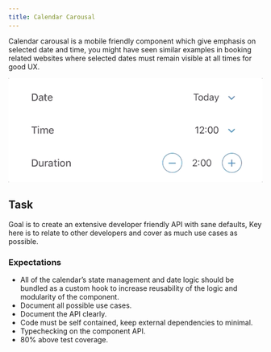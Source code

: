 ```yaml
---
title: Calendar Carousal
---
```


Calendar carousal is a mobile friendly component which give emphasis on selected date and time, you might have seen similar examples in booking related websites where selected dates must remain visible at all times for good UX.

![](./assets/calendar.gif)

## Task

Goal is to create an extensive developer friendly API with sane defaults, Key here is to relate to other developers and cover as much use cases as possible.

### Expectations

- All of the calendar’s state management and date logic should be bundled as a custom hook to increase reusability of the logic and modularity of the component.
- Document all possible use cases.
- Document the API clearly.
- Code must be self contained, keep external dependencies to minimal.
- Typechecking on the component API.
- 80% above test coverage.
